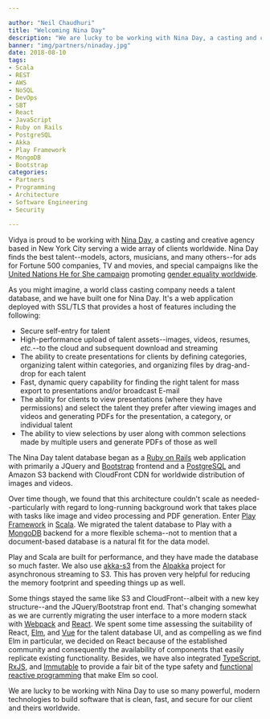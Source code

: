 ```yaml
---

author: "Neil Chaudhuri"
title: "Welcoming Nina Day"
description: "We are lucky to be working with Nina Day, a casting and creative agency serving Fortune 500 clients worldwide."
banner: "img/partners/ninaday.jpg"
date: 2018-08-10
tags:
- Scala
- REST
- AWS
- NoSQL
- DevOps
- SBT
- React
- JavaScript
- Ruby on Rails
- PostgreSQL
- Akka
- Play Framework
- MongoDB
- Bootstrap
categories: 
- Partners
- Programming
- Architecture
- Software Engineering
- Security

---
```


Vidya is proud to be working with [Nina Day](http://ninaday.com/), a casting and creative agency based in New York City serving a wide array of clients 
worldwide. Nina Day finds the best talent--models, actors, musicians, and many others--for ads for Fortune 500 companies, 
TV and movies, and special campaigns like the [United Nations He for She campaign](http://ninaday.com/portfolio/he-for-she/) promoting 
[gender equality worldwide](http://www.heforshe.org/).

As you might imagine, a world class casting company needs a talent database, and we have built one for Nina Day. It's a
web application deployed with SSL/TLS that provides a host of features including the following:

* Secure self-entry for talent
* High-performance upload of talent assets--images, videos, resumes, *etc.*--to the cloud and subsequent download and streaming
* The ability to create presentations for clients by defining categories, organizing talent within categories, and organizing
files by drag-and-drop for each talent
* Fast, dynamic query capability for finding the right talent for mass export to presentations and/or broadcast E-mail
* The ability for clients to view presentations (where they have permissions) and select the talent they prefer after viewing 
images and videos and generating PDFs for the presentation, a category, or individual talent
* The ability to view selections by user along with common selections made by multiple users and generate PDFs of those as well

    
The Nina Day talent database began as a [Ruby on Rails](/tags/ruby-on-rails) web application with primarily a JQuery and 
[Bootstrap](/tags/bootstrap) frontend and a [PostgreSQL](/tags/postgresql)
and Amazon S3 backend with CloudFront CDN for worldwide distribution of images and videos.

Over time though, we found that this architecture couldn't scale as needed--particularly with regard to long-running background work 
that takes place with tasks like image and video processing and PDF generation. Enter [Play Framework](/tags/play-framework) in 
[Scala](/tags/scala). We migrated the talent database to Play with a [MongoDB](/tags/mongodb) backend for a more
flexible schema--not to mention that a document-based database is a natural fit for the data model. 

Play and Scala are built for performance, and they have made the database so much faster. We also use [akka-s3](https://developer.lightbend.com/docs/alpakka/current/s3.html)
from the [Alpakka](https://developer.lightbend.com/docs/alpakka/current/) project for asynchronous streaming to S3. This 
has proven very helpful for reducing the memory footprint and speeding things up as well.  

Some things stayed the same like S3 and CloudFront--albeit with a new key structure--and the JQuery/Bootstrap front end. That's changing 
somewhat as we are currently migrating the user interface to a more modern stack with [Webpack](/tags/webpack) and [React](/tags/react).
We spent some time assessing the suitability of React, [Elm](http://elm-lang.org/), and [Vue](https://vuejs.org/) for the talent
database UI, and as compelling as we find Elm in particular, we decided on React because of the established community 
and consequently the availability of components that easily replicate existing functionality. Besides, we have also 
integrated [TypeScript](https://www.typescriptlang.org/), [RxJS](https://rxjs-dev.firebaseapp.com/), and 
[Immutable](http://facebook.github.io/immutable-js/) to provide a fair bit of the type safety and 
[functional reactive programming](https://medium.freecodecamp.org/functional-reactive-programming-frp-imperative-vs-declarative-vs-reactive-style-84878272c77f) 
that make Elm so cool.

We are lucky to be working with Nina Day to use so many powerful, modern technologies to build software that is clean, fast, and
secure for our client and theirs worldwide. 

